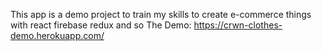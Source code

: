 This app is a demo project to train my skills to create e-commerce things with react firebase redux and so
The Demo: https://crwn-clothes-demo.herokuapp.com/
